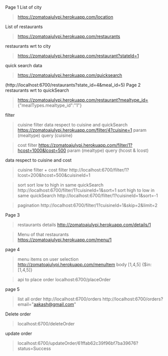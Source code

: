 Page 1
List of city
> https://zomatoajulypi.herokuapp.com/location

List of restaurants 
> https://zomatoajulypi.herokuapp.com/restaurants

restaurants wrt to city 
> https://zomatoajulypi.herokuapp.com/restaurant?stateId=1

quick search data  
> https://zomatoajulypi.herokuapp.com/quicksearch

(http://localhost:6700/restaurants?state_id=4&meal_id=5)
Page 2
restaurants wrt to quickSearch 
> https://zomatoajulypi.herokuapp.com/restaurant?mealtype_id=
{"mealTypes.mealtype_id":"1"}

filter
> cuisine filter
  data respect to cuisine and quickSearch 
  > https://zomatoajulypi.herokuapp.com/filter/4?cuisine=1
  > param (mealtype)
  > query (cuisine)

> cost filter
  > https://zomatoajulypi.herokuapp.com/filter/1?hcost=1000&lcost=500
   > param (mealtype)
   > query (hcost & lcost)

 data respect to cuisine and cost 
> cuisine filter + cost filter 
  > http://localhost:6700/filter/1?lcost=200&hcost=500&cuisineId=1

> sort
    sort low to high in same quickSearch
    http://localhost:6700/filter/1?cuisineId=1&sort=1
    sort high to low in same quickSearch
    http://localhost:6700/filter/1?cuisineId=1&sort=-1

> pagination
   > http://localhost:6700/filter/1?cuisineId=1&skip=2&limit=2


Page 3
> restaurants details
> http://zomatoajulypi.herokuapp.com/details/1

> Menu of that restaurants
> https://zomatoajulypi.herokuapp.com/menu/1


page 4
> menu items on user selection
  > http://zomatoajulypi.herokuapp.com/menuItem
  > body [1,4,5]
  {$in:[1,4,5]}

> api to place order
  > localhost:6700/placeOrder

page 5
> list all order
  > http://localhost:6700/orders
  > http://localhost:6700/orders?email="aakash@gmail.com"

Delete order 
> localhost:6700/deleteOrder
 

 update order
 > localhost:6700/updateOrder/61ffab62c39f96bf7ba39676?status=Success